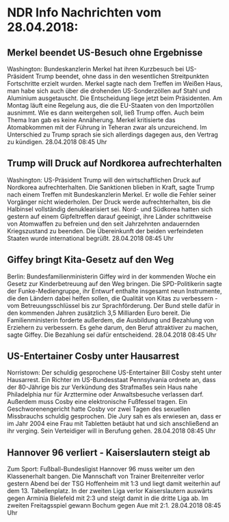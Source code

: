 # NDR Info Nachrichten vom 28.04.2018:


## Merkel beendet US-Besuch ohne Ergebnisse
Washington: Bundeskanzlerin Merkel hat ihren Kurzbesuch bei US-Präsident Trump beendet, ohne dass in den wesentlichen Streitpunkten Fortschritte erzielt wurden. Merkel sagte nach dem Treffen im Weißen Haus, man habe sich auch über die drohenden US-Sonderzöllen auf Stahl und Aluminium ausgetauscht. Die Entscheidung liege jetzt beim Präsidenten. Am Montag läuft eine Regelung aus, die die EU-Staaten von den Importzöllen ausnimmt. Wie es dann weitergehen soll, ließ Trump offen. Auch beim Thema Iran gab es keine Annäherung. Merkel kritisierte das Atomabkommen mit der Führung in Teheran zwar als unzureichend. Im Unterschied zu Trump sprach sie sich allerdings dagegen aus, den Vertrag zu kündigen. 28.04.2018 08:45 Uhr 

## Trump will Druck auf Nordkorea aufrechterhalten
Washington: US-Präsident Trump will den wirtschaftlichen Druck auf Nordkorea aufrechterhalten. Die Sanktionen blieben in Kraft, sagte Trump nach einem Treffen mit Bundeskanzlerin Merkel. Er wolle die Fehler seiner Vorgänger nicht wiederholen. Der Druck werde aufrechterhalten, bis die Halbinsel vollständig denuklearisiert sei. Nord- und Südkorea hatten sich gestern auf einem Gipfeltreffen darauf geeinigt, ihre Länder schrittweise von Atomwaffen zu befreien und den seit Jahrzehnten andauernden Kriegszustand zu beenden. Die Übereinkunft der beiden verfeindeten Staaten wurde international begrüßt. 28.04.2018 08:45 Uhr 

## Giffey bringt Kita-Gesetz auf den Weg
Berlin: Bundesfamilienministerin Giffey wird in der kommenden Woche ein Gesetz zur Kinderbetreuung auf den Weg bringen. Die SPD-Politikerin sagte der Funke-Mediengruppe, ihr Entwurf enthalte insgesamt neun Instrumente, die den Ländern dabei helfen sollen, die Qualität von Kitas zu verbessern - vom Betreuungsschlüssel bis zur Sprachförderung. Der Bund stelle dafür in den kommenden Jahren zusätzlich 3,5 Milliarden Euro bereit. Die Familienministerin forderte außerdem, die Ausbildung und Bezahlung von Erziehern zu verbessern. Es gehe darum, den Beruf attraktiver zu machen, sagte Giffey. Die Bezahlung sei dafür entscheidend. 28.04.2018 08:45 Uhr 

## US-Entertainer Cosby unter Hausarrest
Norristown: Der schuldig gesprochene US-Entertainer Bill Cosby steht unter Hausarrest. Ein Richter im US-Bundesstaat Pennsylvania ordnete an, dass der 80-Jährige bis zur Verkündung des Strafmaßes sein Haus nahe Philadelphia nur für Arzttermine oder Anwaltsbesuche verlassen darf. Außerdem muss Cosby eine elektronische Fußfessel tragen. Ein Geschworenengericht hatte Cosby vor zwei Tagen des sexuellen Missbrauchs schuldig gesprochen. Die Jury sah es als erwiesen an, dass er im Jahr 2004 eine Frau mit Tabletten betäubt hat und sich anschließend an ihr verging. Sein Verteidiger will in Berufung gehen. 28.04.2018 08:45 Uhr 

## Hannover 96 verliert - Kaiserslautern steigt ab
Zum Sport:	Fußball-Bundesligist Hannover 96 muss weiter um den Klassenerhalt bangen. Die Mannschaft von Trainer Breitenreiter verlor gestern Abend bei der TSG Hoffenheim mit 1:3 und liegt damit weiterhin auf dem 13. Tabellenplatz. In der zweiten Liga verlor Kaiserslautern auswärts gegen Arminia Bielefeld mit 2:3 und steigt damit in die dritte Liga ab. Im zweiten Freitagsspiel gewann Bochum gegen Aue mit 2:1. 28.04.2018 08:45 Uhr 

